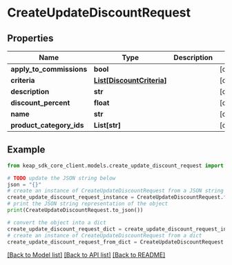 # CreateUpdateDiscountRequest


## Properties

Name | Type | Description | Notes
------------ | ------------- | ------------- | -------------
**apply_to_commissions** | **bool** |  | [optional] 
**criteria** | [**List[DiscountCriteria]**](DiscountCriteria.md) |  | [optional] 
**description** | **str** |  | [optional] 
**discount_percent** | **float** |  | [optional] 
**name** | **str** |  | [optional] 
**product_category_ids** | **List[str]** |  | [optional] 

## Example

```python
from keap_sdk_core_client.models.create_update_discount_request import CreateUpdateDiscountRequest

# TODO update the JSON string below
json = "{}"
# create an instance of CreateUpdateDiscountRequest from a JSON string
create_update_discount_request_instance = CreateUpdateDiscountRequest.from_json(json)
# print the JSON string representation of the object
print(CreateUpdateDiscountRequest.to_json())

# convert the object into a dict
create_update_discount_request_dict = create_update_discount_request_instance.to_dict()
# create an instance of CreateUpdateDiscountRequest from a dict
create_update_discount_request_from_dict = CreateUpdateDiscountRequest.from_dict(create_update_discount_request_dict)
```
[[Back to Model list]](../README.md#documentation-for-models) [[Back to API list]](../README.md#documentation-for-api-endpoints) [[Back to README]](../README.md)


